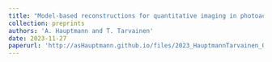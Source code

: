 ```yaml
---
title: "Model-based reconstructions for quantitative imaging in photoacoustic tomography"
collection: preprints
authors: 'A. Hauptmann and T. Tarvainen'
date: 2023-11-27
paperurl: 'http://asHauptmann.github.io/files/2023_HauptmannTarvainen_QPAT.pdf'
---
```

